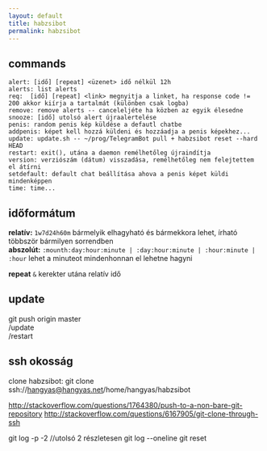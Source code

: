 ```yaml
---
layout: default
title: habzsibot
permalink: habzsibot
---
```

commands
--------
```
alert: [idő] [repeat] <üzenet> idő nélkül 12h
alerts: list alerts
req:  [idő] [repeat] <link> megnyitja a linket, ha response code != 200 akkor kiírja a tartalmát (különben csak logba)
remove: remove alerts -- canceleljéte ha közben az egyik élesedne
snooze: [idő] utolsó alert újraalertelése
penis: random penis kép küldése a defautl chatbe
addpenis: képet kell hozzá küldeni és hozzáadja a penis képekhez...
update: update.sh -- ~/prog/TelegramBot pull + habzsibot reset --hard HEAD
restart: exit(), utána a daemon remélhetőleg újraindítja
version: verziószám (dátum) visszadása, remélhetőleg nem felejtettem el átírni
setdefault: default chat beállítása ahova a penis képet küldi mindenképpen
time: time...
```

időformátum
-----------
__relatív:__ `1w7d24h60m` bármelyik elhagyható és bármekkora lehet, írható többször bármilyen sorrendben  
__abszolút:__ `:mounth:day:hour:minute | :day:hour:minute | :hour:minute | :hour` lehet a minuteot mindenhonnan el lehetne hagyni 

__repeat__ `&` kerekter utána relatív idő

update
------
git push origin master  
/update  
/restart

ssh okosság
-----------

clone habzsibot: git clone ssh://hangyas@hangyas.net/home/hangyas/habzsibot

http://stackoverflow.com/questions/1764380/push-to-a-non-bare-git-repository
http://stackoverflow.com/questions/6167905/git-clone-through-ssh

git log -p -2 //utolsó 2 részletesen
git log --oneline
git reset <shorthash>